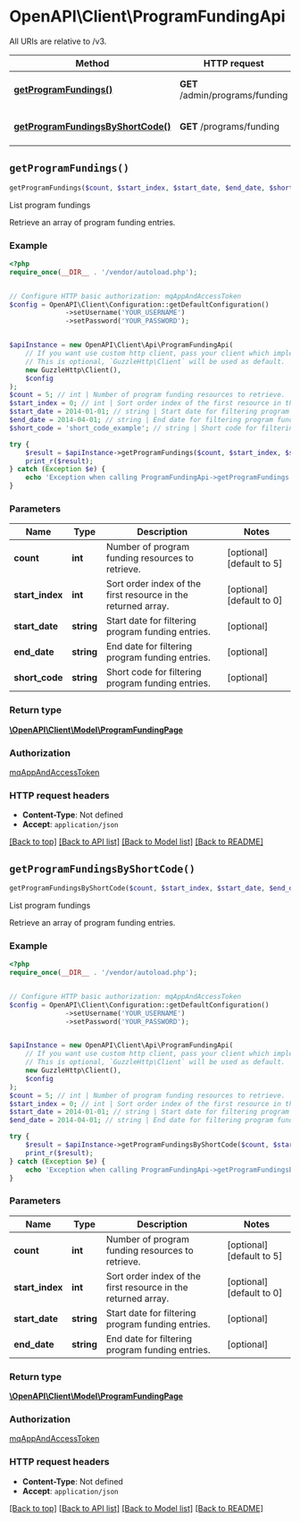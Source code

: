 # OpenAPI\Client\ProgramFundingApi

All URIs are relative to /v3.

Method | HTTP request | Description
------------- | ------------- | -------------
[**getProgramFundings()**](ProgramFundingApi.md#getProgramFundings) | **GET** /admin/programs/funding | List program fundings
[**getProgramFundingsByShortCode()**](ProgramFundingApi.md#getProgramFundingsByShortCode) | **GET** /programs/funding | List program fundings


## `getProgramFundings()`

```php
getProgramFundings($count, $start_index, $start_date, $end_date, $short_code): \OpenAPI\Client\Model\ProgramFundingPage
```

List program fundings

Retrieve an array of program funding entries.

### Example

```php
<?php
require_once(__DIR__ . '/vendor/autoload.php');


// Configure HTTP basic authorization: mqAppAndAccessToken
$config = OpenAPI\Client\Configuration::getDefaultConfiguration()
              ->setUsername('YOUR_USERNAME')
              ->setPassword('YOUR_PASSWORD');


$apiInstance = new OpenAPI\Client\Api\ProgramFundingApi(
    // If you want use custom http client, pass your client which implements `GuzzleHttp\ClientInterface`.
    // This is optional, `GuzzleHttp\Client` will be used as default.
    new GuzzleHttp\Client(),
    $config
);
$count = 5; // int | Number of program funding resources to retrieve.
$start_index = 0; // int | Sort order index of the first resource in the returned array.
$start_date = 2014-01-01; // string | Start date for filtering program funding entries.
$end_date = 2014-04-01; // string | End date for filtering program funding entries.
$short_code = 'short_code_example'; // string | Short code for filtering program funding entries.

try {
    $result = $apiInstance->getProgramFundings($count, $start_index, $start_date, $end_date, $short_code);
    print_r($result);
} catch (Exception $e) {
    echo 'Exception when calling ProgramFundingApi->getProgramFundings: ', $e->getMessage(), PHP_EOL;
}
```

### Parameters

Name | Type | Description  | Notes
------------- | ------------- | ------------- | -------------
 **count** | **int**| Number of program funding resources to retrieve. | [optional] [default to 5]
 **start_index** | **int**| Sort order index of the first resource in the returned array. | [optional] [default to 0]
 **start_date** | **string**| Start date for filtering program funding entries. | [optional]
 **end_date** | **string**| End date for filtering program funding entries. | [optional]
 **short_code** | **string**| Short code for filtering program funding entries. | [optional]

### Return type

[**\OpenAPI\Client\Model\ProgramFundingPage**](../Model/ProgramFundingPage.md)

### Authorization

[mqAppAndAccessToken](../../README.md#mqAppAndAccessToken)

### HTTP request headers

- **Content-Type**: Not defined
- **Accept**: `application/json`

[[Back to top]](#) [[Back to API list]](../../README.md#endpoints)
[[Back to Model list]](../../README.md#models)
[[Back to README]](../../README.md)

## `getProgramFundingsByShortCode()`

```php
getProgramFundingsByShortCode($count, $start_index, $start_date, $end_date): \OpenAPI\Client\Model\ProgramFundingPage
```

List program fundings

Retrieve an array of program funding entries.

### Example

```php
<?php
require_once(__DIR__ . '/vendor/autoload.php');


// Configure HTTP basic authorization: mqAppAndAccessToken
$config = OpenAPI\Client\Configuration::getDefaultConfiguration()
              ->setUsername('YOUR_USERNAME')
              ->setPassword('YOUR_PASSWORD');


$apiInstance = new OpenAPI\Client\Api\ProgramFundingApi(
    // If you want use custom http client, pass your client which implements `GuzzleHttp\ClientInterface`.
    // This is optional, `GuzzleHttp\Client` will be used as default.
    new GuzzleHttp\Client(),
    $config
);
$count = 5; // int | Number of program funding resources to retrieve.
$start_index = 0; // int | Sort order index of the first resource in the returned array.
$start_date = 2014-01-01; // string | Start date for filtering program funding entries.
$end_date = 2014-04-01; // string | End date for filtering program funding entries.

try {
    $result = $apiInstance->getProgramFundingsByShortCode($count, $start_index, $start_date, $end_date);
    print_r($result);
} catch (Exception $e) {
    echo 'Exception when calling ProgramFundingApi->getProgramFundingsByShortCode: ', $e->getMessage(), PHP_EOL;
}
```

### Parameters

Name | Type | Description  | Notes
------------- | ------------- | ------------- | -------------
 **count** | **int**| Number of program funding resources to retrieve. | [optional] [default to 5]
 **start_index** | **int**| Sort order index of the first resource in the returned array. | [optional] [default to 0]
 **start_date** | **string**| Start date for filtering program funding entries. | [optional]
 **end_date** | **string**| End date for filtering program funding entries. | [optional]

### Return type

[**\OpenAPI\Client\Model\ProgramFundingPage**](../Model/ProgramFundingPage.md)

### Authorization

[mqAppAndAccessToken](../../README.md#mqAppAndAccessToken)

### HTTP request headers

- **Content-Type**: Not defined
- **Accept**: `application/json`

[[Back to top]](#) [[Back to API list]](../../README.md#endpoints)
[[Back to Model list]](../../README.md#models)
[[Back to README]](../../README.md)
